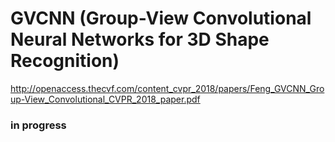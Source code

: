 # GVCNN (Group-View Convolutional Neural Networks for 3D Shape Recognition)
http://openaccess.thecvf.com/content_cvpr_2018/papers/Feng_GVCNN_Group-View_Convolutional_CVPR_2018_paper.pdf

### in progress
